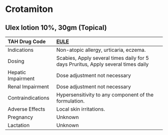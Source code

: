 # Crotamiton

## Ulex lotion 10%, 30gm (Topical)

| TAH Drug Code      | [**EULE**](https://www.tahsda.org.tw/drugs/hissearch.php?drug_code=EULE)          |
|:-------------------|:----------------------------------------------------------------------------------|
| Indications        | Non-atopic allergy, urticaria, eczema.                                            |
| Dosing             | Scabies, Apply several times daily for 5 days Pruritus, Apply several times daily |
| Hepatic Impairment | Dose adjustment not necessary                                                     |
| Renal Impairment   | Dose adjustment not necessary                                                     |
| Contraindications  | Hypersensitivity to any component of the formulation.                             |
| Adverse Effects    | Local skin irritations.                                                           |
| Pregnancy          | Unknown                                                                           |
| Lactation          | Unknown                                                                           |

